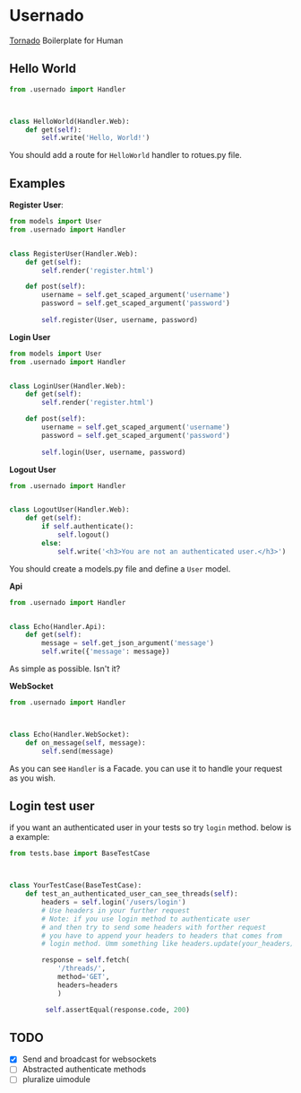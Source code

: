 # Usernado

[Tornado](https://www.tornadoweb.org/en/stable/) Boilerplate for Human 

## Hello World

```python
from .usernado import Handler



class HelloWorld(Handler.Web):
    def get(self):
        self.write('Hello, World!')
```

You should add a route for `HelloWorld` handler to rotues.py file.

## Examples

**Register User**:

```python
from models import User
from .usernado import Handler


class RegisterUser(Handler.Web):
    def get(self):
        self.render('register.html')

    def post(self):
        username = self.get_scaped_argument('username')
        password = self.get_scaped_argument('password')
        
        self.register(User, username, password)
```

**Login User**

```python
from models import User
from .usernado import Handler


class LoginUser(Handler.Web):
    def get(self):
        self.render('register.html')

    def post(self):
        username = self.get_scaped_argument('username')
        password = self.get_scaped_argument('password')
        
        self.login(User, username, password)
```

**Logout User**

```python
from .usernado import Handler


class LogoutUser(Handler.Web):
    def get(self):
        if self.authenticate():
            self.logout()
        else:
            self.write('<h3>You are not an authenticated user.</h3>')
```

You should create a models.py file and define a `User` model.

**Api**

```python
from .usernado import Handler


class Echo(Handler.Api):
    def get(self):    
        message = self.get_json_argument('message')
        self.write({'message': message})
```

As simple as possible. Isn't it?

**WebSocket**

```python
from .usernado import Handler



class Echo(Handler.WebSocket):
    def on_message(self, message):
        self.send(message)
```

As you can see `Handler` is a Facade. you can use it to handle your request as you wish.

## Login test user

if you want an authenticated user in your tests so try `login` method. below is a example:

```python
from tests.base import BaseTestCase



class YourTestCase(BaseTestCase):
    def test_an_authenticated_user_can_see_threads(self):
        headers = self.login('/users/login')
        # Use headers in your further request
        # Note: if you use login method to authenticate user
        # and then try to send some headers with forther request
        # you have to append your headers to headers that comes from
        # login method. Umm something like headers.update(your_headers).

        response = self.fetch(
            '/threads/',
            method='GET',
            headers=headers
            )

         self.assertEqual(response.code, 200)
```

## TODO

- [x] Send and broadcast for websockets
- [ ] Abstracted authenticate methods
- [ ] pluralize uimodule